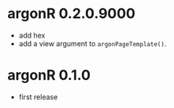 # argonR 0.2.0.9000
- add hex
- add a view argument to `argonPageTemplate()`.

# argonR 0.1.0
- first release